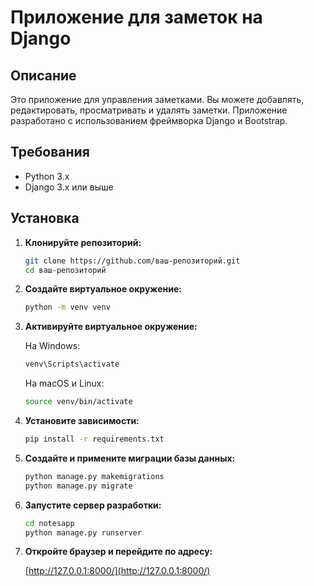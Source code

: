 # Приложение для заметок на Django

## Описание

Это приложение для управления заметками. Вы можете добавлять, редактировать, просматривать и удалять заметки.
Приложение разработано с использованием фреймворка Django и Bootstrap.

## Требования

- Python 3.x
- Django 3.x или выше

## Установка

1. **Клонируйте репозиторий:**

   ```bash
   git clone https://github.com/ваш-репозиторий.git
   cd ваш-репозиторий
   ```
2. **Создайте виртуальное окружение:**

    ```bash
    python -m venv venv
    ```
3. **Активируйте виртуальное окружение:**

   На Windows:

    ```bash
    venv\Scripts\activate
    ```
   На macOS и Linux:

    ```bash
    source venv/bin/activate
    ```

4. **Установите зависимости:**

   ```bash
   pip install -r requirements.txt
   ```

5. **Создайте и примените миграции базы данных:**

   ```bash
   python manage.py makemigrations
   python manage.py migrate
   ```

6. **Запустите сервер разработки:**

   ```bash
   cd notesapp      
   python manage.py runserver
   ```

7. **Откройте браузер и перейдите по адресу:**

   [http://127.0.0.1:8000/](http://127.0.0.1:8000/)
   
